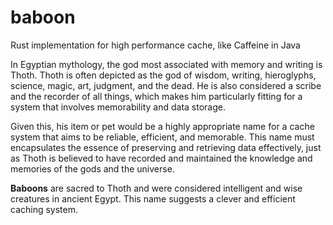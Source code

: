 # baboon
Rust implementation for high performance cache, like Caffeine in Java

In Egyptian mythology, the god most associated with memory and writing is Thoth. Thoth is often depicted as the god of wisdom, writing, hieroglyphs, science, magic, art, judgment, and the dead. He is also considered a scribe and the recorder of all things, which makes him particularly fitting for a system that involves memorability and data storage.

Given this, his item or pet would be a highly appropriate name for a cache system that aims to be reliable, efficient, and memorable. This name must encapsulates the essence of preserving and retrieving data effectively, just as Thoth is believed to have recorded and maintained the knowledge and memories of the gods and the universe.

**Baboons** are sacred to Thoth and were considered intelligent and wise creatures in ancient Egypt. This name suggests a clever and efficient caching system.

